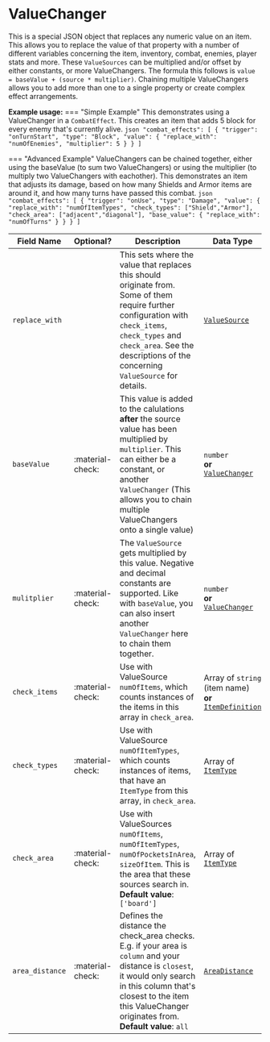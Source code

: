 # ValueChanger

This is a special JSON object that replaces any numeric value on an item.
This allows you to replace the value of that property with a number of different variables concerning the item, inventory, combat, enemies, player stats and more.
These `ValueSources` can be multiplied and/or offset by either constants, or more ValueChangers. The formula this follows is `value = baseValue + (source * multiplier)`.
Chaining multiple ValueChangers allows you to add more than one to a single property or create complex effect arrangements.

**Example usage:**
=== "Simple Example"
    This demonstrates using a ValueChanger in a `CombatEffect`. This creates an item that adds 5 block for every enemy that's currently alive.
    ```json
    "combat_effects": [
            {
                "trigger": "onTurnStart",
                "type": "Block",
                "value": {
                    "replace_with": "numOfEnemies",
                    "multiplier": 5
                }
            }
        ]
    ```

=== "Advanced Example"
    ValueChangers can be chained together, either using the baseValue (to sum two ValueChangers) or using the multiplier (to multiply two ValueChangers with eachother).
    This demonstrates an item that adjusts its damage, based on how many Shields and Armor items are around it, and how many turns have passed this combat.
    ```json
    "combat_effects": [
            {
                "trigger": "onUse",
                "type": "Damage",
                "value": {
                    "replace_with": "numOfItemTypes",
                    "check_types": ["Shield","Armor"],
                    "check_area": ["adjacent","diagonal"],
                    "base_value": {
                        "replace_with": "numOfTurns"
                    }
                }
            }
        ]
    ```

|   Field Name  |    Optional?   |                                                                                                              Description                                                                                                              |                                              Data Type                                              |
|---------------|----------------|---------------------------------------------------------------------------------------------------------------------------------------------------------------------------------------------------------------------------------------|-----------------------------------------------------------------------------------------------------|
| `replace_with`|                |  This sets where the value that replaces this should originate from. Some of them require further configuration with `check_items`, `check_types` and `check_area`. See the descriptions of the concerning `ValueSource` for details. |                         [`ValueSource`](NOTFOUND_ValueSource.schema.json.md)                        |
|  `baseValue`  |:material-check:| This value is added to the calulations **after** the source value has been multiplied by `multiplier`. This can either be a constant, or another `ValueChanger` (This allows you to chain multiple ValueChangers onto a single value) |                       `number`<br>**or**<br>[`ValueChanger`](ValueChanger.md)                       |
|  `mulitplier` |:material-check:|                     The `ValueSource` gets multiplied by this value. Negative and decimal constants are supported. Like with `baseValue`, you can also insert another `ValueChanger` here to chain them together.                     |                       `number`<br>**or**<br>[`ValueChanger`](ValueChanger.md)                       |
| `check_items` |:material-check:|                                                                 Use with ValueSource `numOfItems`, which counts instances of the items in this array in `check_area`.                                                                 |Array of `string` (item name)<br>**or**<br>[`ItemDefinition`](NOTFOUND_ItemDefinition.schema.json.md)|
| `check_types` |:material-check:|                                                   Use with ValueSource `numOfItemTypes`, which counts instances of items, that have an `ItemType` from this array, in `check_area`.                                                   |                             Array of [`ItemType`](../Enums/ItemType.md)                             |
|  `check_area` |:material-check:|                               Use with ValueSources `numOfItems`, `numOfItemTypes`, `numOfPocketsInArea`, `sizeOfItem`. This is the area that these sources search in.<br>**Default value**: `['board']`                              |                             Array of [`ItemType`](../Enums/ItemType.md)                             |
|`area_distance`|:material-check:|Defines the distance the check_area checks. E.g. if your area is `column` and your distance is `closest`, it would only search in this column that's closest to the item this ValueChanger originates from.<br>**Default value**: `all`|                              [`AreaDistance`](../Enums/AreaDistance.md)                             |
